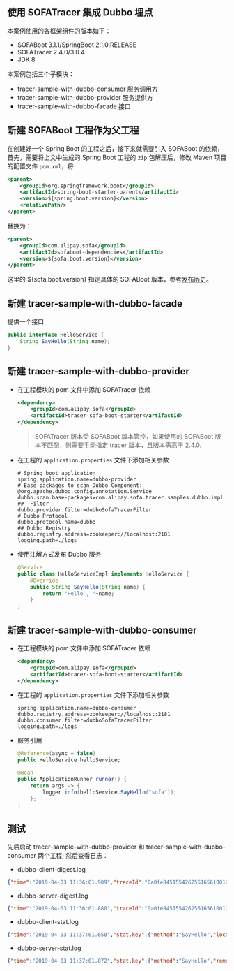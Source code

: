 ## 使用 SOFATracer 集成 Dubbo 埋点

本案例使用的各框架组件的版本如下：

* SOFABoot 3.1.1/SpringBoot 2.1.0.RELEASE
* SOFATracer 2.4.0/3.0.4 
* JDK 8

本案例包括三个子模块：

* tracer-sample-with-dubbo-consumer     服务调用方
* tracer-sample-with-dubbo-provider     服务提供方
* tracer-sample-with-dubbo-facade       接口

## 新建 SOFABoot 工程作为父工程

在创建好一个 Spring Boot 的工程之后，接下来就需要引入 SOFABoot 的依赖，首先，需要将上文中生成的 Spring Boot 工程的 `zip` 包解压后，修改 Maven 项目的配置文件 `pom.xml`，将

```xml
<parent>
    <groupId>org.springframework.boot</groupId>
    <artifactId>spring-boot-starter-parent</artifactId>
    <version>${spring.boot.version}</version>
    <relativePath/>
</parent>
```

替换为：

```xml
<parent>
    <groupId>com.alipay.sofa</groupId>
    <artifactId>sofaboot-dependencies</artifactId>
    <version>${sofa.boot.version}</version>
</parent>
```
这里的 ${sofa.boot.version} 指定具体的 SOFABoot 版本，参考[发布历史](https://github.com/alipay/sofa-build/releases)。

## 新建 tracer-sample-with-dubbo-facade

提供一个接口

```java
public interface HelloService {
    String SayHello(String name);
}
```

## 新建 tracer-sample-with-dubbo-provider

* 在工程模块的 pom 文件中添加 SOFATracer 依赖

    ```xml
    <dependency>
        <groupId>com.alipay.sofa</groupId>
        <artifactId>tracer-sofa-boot-starter</artifactId>
    </dependency>
    ```
    > SOFATracer 版本受 SOFABoot 版本管控，如果使用的 SOFABoot 版本不匹配，则需要手动指定 tracer 版本，且版本需高于 2.4.0.

* 在工程的 `application.properties` 文件下添加相关参数

    ```properties
    # Spring boot application
    spring.application.name=dubbo-provider
    # Base packages to scan Dubbo Component: @org.apache.dubbo.config.annotation.Service
    dubbo.scan.base-packages=com.alipay.sofa.tracer.samples.dubbo.impl
    ##  Filter
    dubbo.provider.filter=dubboSofaTracerFilter
    # Dubbo Protocol
    dubbo.protocol.name=dubbo
    ## Dubbo Registry
    dubbo.registry.address=zookeeper://localhost:2181
    logging.path=./logs
    ```
* 使用注解方式发布 Dubbo 服务

    ```java
    @Service
    public class HelloServiceImpl implements HelloService {
        @Override
        public String SayHello(String name) {
            return "Hello , "+name;
        }
    }
    ```
 
## 新建 tracer-sample-with-dubbo-consumer

* 在工程模块的 pom 文件中添加 SOFATracer 依赖

    ```xml
    <dependency>
        <groupId>com.alipay.sofa</groupId>
        <artifactId>tracer-sofa-boot-starter</artifactId>
    </dependency>
    ```

* 在工程的 `application.properties` 文件下添加相关参数

    ```properties
    spring.application.name=dubbo-consumer
    dubbo.registry.address=zookeeper://localhost:2181
    dubbo.consumer.filter=dubboSofaTracerFilter
    logging.path=./logs
    ```
* 服务引用

    ```java
    @Reference(async = false)
    public HelloService helloService;
    
    @Bean
    public ApplicationRunner runner() {
        return args -> {
            logger.info(helloService.SayHello("sofa"));
        };
    }
    ```

## 测试

先后启动 tracer-sample-with-dubbo-provider 和 tracer-sample-with-dubbo-consumer 两个工程; 然后查看日志：

* dubbo-client-digest.log
```json
{"time":"2019-04-03 11:36:01.909","traceId":"0a0fe8451554262561656100126684","spanId":"0","span.kind":"client","local.app":"dubbo-consumer","protocol":"dubbo","service":"com.alipay.sofa.tracer.examples.dubbo.facade.HelloService","method":"SayHello","invoke.type":"sync","remote.host":"10.15.232.69","remote.port":"20880","local.host":"10.15.232.69","client.serialize.time":35,"client.deserialize.time":0,"req.size.bytes":323,"resp.size.bytes":323,"result.code":"00","current.thread.name":"main","time.cost.milliseconds":252,"baggage":""}
```

* dubbo-server-digest.log
```json
{"time":"2019-04-03 11:36:01.880","traceId":"0a0fe8451554262561656100126684","spanId":"0","span.kind":"server","local.app":"dubbo-provider","service":"com.alipay.sofa.tracer.examples.dubbo.facade.HelloService","method":"SayHello","local.host":"10.15.232.69","local.port":"54178","protocol":"dubbo","server.serialize.time":0,"server.deserialize.time":27,"result.code":"00","current.thread.name":"DubboServerHandler-10.15.232.69:20880-thread-2","time.cost.milliseconds":3,"baggage":""}
```

* dubbo-client-stat.log
```json
{"time":"2019-04-03 11:37:01.650","stat.key":{"method":"SayHello","local.app":"dubbo-consumer","service":"com.alipay.sofa.tracer.examples.dubbo.facade.HelloService"},"count":1,"total.cost.milliseconds":252,"success":"Y"}
```

* dubbo-server-stat.log
```json
{"time":"2019-04-03 11:37:01.872","stat.key":{"method":"SayHello","remote.app":"dubbo-provider","service":"com.alipay.sofa.tracer.examples.dubbo.facade.HelloService"},"count":1,"total.cost.milliseconds":3,"success":"Y"}
```